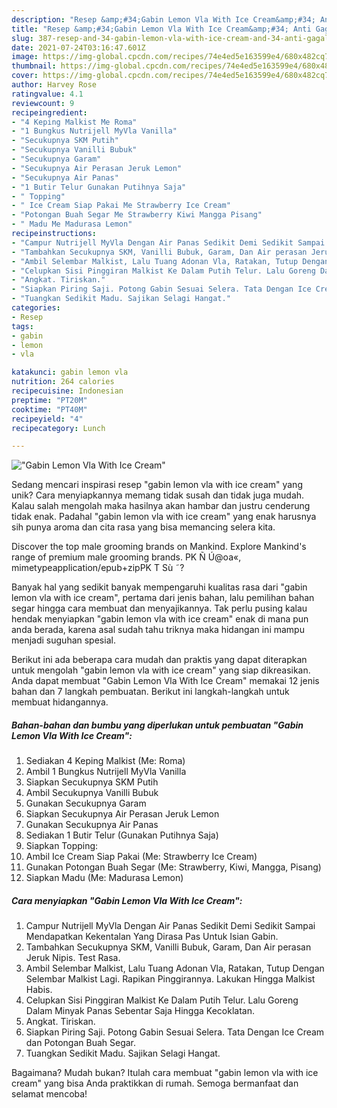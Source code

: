 ```yaml
---
description: "Resep &amp;#34;Gabin Lemon Vla With Ice Cream&amp;#34; Anti Gagal"
title: "Resep &amp;#34;Gabin Lemon Vla With Ice Cream&amp;#34; Anti Gagal"
slug: 387-resep-and-34-gabin-lemon-vla-with-ice-cream-and-34-anti-gagal
date: 2021-07-24T03:16:47.601Z
image: https://img-global.cpcdn.com/recipes/74e4ed5e163599e4/680x482cq70/gabin-lemon-vla-with-ice-cream-foto-resep-utama.jpg
thumbnail: https://img-global.cpcdn.com/recipes/74e4ed5e163599e4/680x482cq70/gabin-lemon-vla-with-ice-cream-foto-resep-utama.jpg
cover: https://img-global.cpcdn.com/recipes/74e4ed5e163599e4/680x482cq70/gabin-lemon-vla-with-ice-cream-foto-resep-utama.jpg
author: Harvey Rose
ratingvalue: 4.1
reviewcount: 9
recipeingredient:
- "4 Keping Malkist Me Roma"
- "1 Bungkus Nutrijell MyVla Vanilla"
- "Secukupnya SKM Putih"
- "Secukupnya Vanilli Bubuk"
- "Secukupnya Garam"
- "Secukupnya Air Perasan Jeruk Lemon"
- "Secukupnya Air Panas"
- "1 Butir Telur Gunakan Putihnya Saja"
- " Topping"
- " Ice Cream Siap Pakai Me Strawberry Ice Cream"
- "Potongan Buah Segar Me Strawberry Kiwi Mangga Pisang"
- " Madu Me Madurasa Lemon"
recipeinstructions:
- "Campur Nutrijell MyVla Dengan Air Panas Sedikit Demi Sedikit Sampai Mendapatkan Kekentalan Yang Dirasa Pas Untuk Isian Gabin."
- "Tambahkan Secukupnya SKM, Vanilli Bubuk, Garam, Dan Air perasan Jeruk Nipis. Test Rasa."
- "Ambil Selembar Malkist, Lalu Tuang Adonan Vla, Ratakan, Tutup Dengan Selembar Malkist Lagi. Rapikan Pinggirannya. Lakukan Hingga Malkist Habis."
- "Celupkan Sisi Pinggiran Malkist Ke Dalam Putih Telur. Lalu Goreng Dalam Minyak Panas Sebentar Saja Hingga Kecoklatan."
- "Angkat. Tiriskan."
- "Siapkan Piring Saji. Potong Gabin Sesuai Selera. Tata Dengan Ice Cream dan Potongan Buah Segar."
- "Tuangkan Sedikit Madu. Sajikan Selagi Hangat."
categories:
- Resep
tags:
- gabin
- lemon
- vla

katakunci: gabin lemon vla 
nutrition: 264 calories
recipecuisine: Indonesian
preptime: "PT20M"
cooktime: "PT40M"
recipeyield: "4"
recipecategory: Lunch

---
```



![&#34;Gabin Lemon Vla With Ice Cream&#34;](https://img-global.cpcdn.com/recipes/74e4ed5e163599e4/680x482cq70/gabin-lemon-vla-with-ice-cream-foto-resep-utama.jpg)

Sedang mencari inspirasi resep &#34;gabin lemon vla with ice cream&#34; yang unik? Cara menyiapkannya memang tidak susah dan tidak juga mudah. Kalau salah mengolah maka hasilnya akan hambar dan justru cenderung tidak enak. Padahal &#34;gabin lemon vla with ice cream&#34; yang enak harusnya sih punya aroma dan cita rasa yang bisa memancing selera kita.

Discover the top male grooming brands on Mankind. Explore Mankind&#39;s range of premium male grooming brands. PK Ñ Ú@oa«, mimetypeapplication/epub+zipPK T Sù ˜?

Banyak hal yang sedikit banyak mempengaruhi kualitas rasa dari &#34;gabin lemon vla with ice cream&#34;, pertama dari jenis bahan, lalu pemilihan bahan segar hingga cara membuat dan menyajikannya. Tak perlu pusing kalau hendak menyiapkan &#34;gabin lemon vla with ice cream&#34; enak di mana pun anda berada, karena asal sudah tahu triknya maka hidangan ini mampu menjadi suguhan spesial.


Berikut ini ada beberapa cara mudah dan praktis yang dapat diterapkan untuk mengolah &#34;gabin lemon vla with ice cream&#34; yang siap dikreasikan. Anda dapat membuat &#34;Gabin Lemon Vla With Ice Cream&#34; memakai 12 jenis bahan dan 7 langkah pembuatan. Berikut ini langkah-langkah untuk membuat hidangannya.

<!--inarticleads1-->

##### Bahan-bahan dan bumbu yang diperlukan untuk pembuatan &#34;Gabin Lemon Vla With Ice Cream&#34;:

1. Sediakan 4 Keping Malkist (Me: Roma)
1. Ambil 1 Bungkus Nutrijell MyVla Vanilla
1. Siapkan Secukupnya SKM Putih
1. Ambil Secukupnya Vanilli Bubuk
1. Gunakan Secukupnya Garam
1. Siapkan Secukupnya Air Perasan Jeruk Lemon
1. Gunakan Secukupnya Air Panas
1. Sediakan 1 Butir Telur (Gunakan Putihnya Saja)
1. Siapkan  Topping:
1. Ambil  Ice Cream Siap Pakai (Me: Strawberry Ice Cream)
1. Gunakan Potongan Buah Segar (Me: Strawberry, Kiwi, Mangga, Pisang)
1. Siapkan  Madu (Me: Madurasa Lemon)




<!--inarticleads2-->

##### Cara menyiapkan &#34;Gabin Lemon Vla With Ice Cream&#34;:

1. Campur Nutrijell MyVla Dengan Air Panas Sedikit Demi Sedikit Sampai Mendapatkan Kekentalan Yang Dirasa Pas Untuk Isian Gabin.
1. Tambahkan Secukupnya SKM, Vanilli Bubuk, Garam, Dan Air perasan Jeruk Nipis. Test Rasa.
1. Ambil Selembar Malkist, Lalu Tuang Adonan Vla, Ratakan, Tutup Dengan Selembar Malkist Lagi. Rapikan Pinggirannya. Lakukan Hingga Malkist Habis.
1. Celupkan Sisi Pinggiran Malkist Ke Dalam Putih Telur. Lalu Goreng Dalam Minyak Panas Sebentar Saja Hingga Kecoklatan.
1. Angkat. Tiriskan.
1. Siapkan Piring Saji. Potong Gabin Sesuai Selera. Tata Dengan Ice Cream dan Potongan Buah Segar.
1. Tuangkan Sedikit Madu. Sajikan Selagi Hangat.




Bagaimana? Mudah bukan? Itulah cara membuat &#34;gabin lemon vla with ice cream&#34; yang bisa Anda praktikkan di rumah. Semoga bermanfaat dan selamat mencoba!
